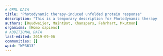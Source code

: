 ```yaml
---
# GPML DATA
title: "Photodynamic therapy-induced unfolded protein response"
description: "This is a temporary description for Photodynamic therapy-induced unfolded protein response"
authors: [Ruudweijer, MaintBot, Khanspers, Fehrhart, Mkutmon]
organisms: [Homo sapiens]
# ADDITIONAL DATA
last-edited: 2019-09-06
communities: []
wpid: "WP3613"
---
```

